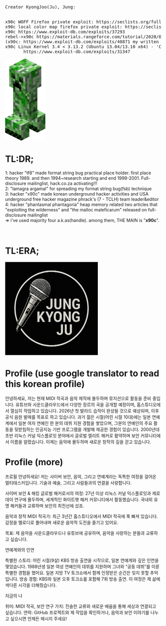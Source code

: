 <pre>
Creator KyongJoo(Ju), Jung:

       
x90c WOFF Firefox private exploit: https://seclists.org/fulldisclosure/2013/Aug/187
x90c local color map firefox private exploit: https://seclists.org/fulldisclosure/2013/Aug/188
x90c https://www.exploit-db.com/exploits/37293
rebel->x90c https://materials.rangeforce.com/tutorial/2020/07/12/Chocobo-Root/ zeroday exploit
(x90c: https://www.exploit-db.com/exploits/40871 my written exploit oneshot code. it's not rebel's i upload it by his rebel id.(a.k.a) he and me elite hacker)
x90c Linux Kernel 3.4 < 3.13.2 (Ubuntu 13.04/13.10 x64) - 'CONFIG_X86_X32=y' Local Privilege Escalation (3):
       https://www.exploit-db.com/exploits/31347
</pre>
<img src="kripertotor.png"><br>
# TL:DR;
1: hacker "tf8" made format string bug practical place holder. first place theory 1989. and then 1994~research starting and end 1999-2001. Full-disclosure mailinglist, hack.co.za activating!!!<br>
2: "lamagra argamal" for spreading my format string bug(fsb) technique<br>
3: hacker "x90c" made korean underground hacker activities and USA underground free hacker magazine phrack's (7 - TCLH) team leader&editor<br>
4: hacker "phantasmal phantagoria" heap memory related two articles that "exploiting the wilderness" and "the malloc maleficarum"  released
on full-disclosure mailinglist<br>
=> i've used majority four a.k.as(handle). among them, THE MAIN is "**x90c**".<br><br><br>
# TL:ERA;
<img src="singer.png" width=300 height=300><br>

# Profile (use google translator to read this korean profile)
안녕하세요, 저는 현재 MIDI 작곡과 음악 제작에 몰두하며 뮤지션으로 활동을 준비 중입니다. 유튜브와 사운드클라우드에서 다양한 장르의 곡을 공개할 예정이며, 홈스튜디오에서 열심히 작업하고 있습니다. 2026년 첫 발라드 습작이 완성될 것으로 예상되며, 이후 공식 음원 발매를 목표로 하고 있습니다. 과거 젊은 시절(어린 시절 10대)에는 일본 연예계에서 일본 여자 연예인 한 분의 데뷔 지원 경험을 쌓았으며, 그분의 연예인의 주요 활동을 뒷받침하는 인공지능 기반 프로그램을 개발해 제공한 경험이 있습니다. 2000년대 초반 리눅스 커널 익스플로잇 분야에서 글로벌 엘리트 해커로 활약하며 보안 커뮤니티에서 이름을 알렸습니다. 이제는 음악에 몰두하며 새로운 창작의 길을 걷고 있습니다.

# Profile (more)
프로필
안녕하세요! 저는 사이버 보안, 음악, 그리고 연예계라는 독특한 여정을 걸어온 멀티태스커입니다. 기술과 예술, 그리고 사람들과의 연결을 사랑합니다.

사이버 보안 & 해킹
글로벌 해커로서의 여정: 27년 이상 리눅스 커널 익스플로잇과 제로데이 연구에 몰두하며, 세계적인 화이트햇 해커 커뮤니티에서 활동했습니다. 국내외 유명 해커들과 교류하며 보안의 최전선에 섰죠.

음악과 창작
MIDI 작곡가: 최근 3년간 홈스튜디오에서 MIDI 작곡에 푹 빠져 있습니다. 감정을 멜로디로 풀어내며 새로운 음악적 도전을 즐기고 있어요.

목표: 제 음악을 사운드클라우드나 유튜브에 공유하며, 음악을 사랑하는 분들과 교류하고 싶습니다.

연예계와의 인연

특별한 스토리: 어린 시절(9살) KBS 방송 출연을 시작으로, 일본 연예계와 깊은 인연을 맺었습니다. 1988년생 일본 여성 연예인의 데뷔를 지원하며 그녀와 “공동 데뷔”를 이룬 특별한 경험을 했어요. 일본 지방 TV 토크쇼에서 함께 인정받은 순간은 잊지 못할 추억입니다.
방송 경험: KBS와 일본 오후 토크쇼를 포함해 7회 방송 출연. 이 여정은 제 삶에 색다른 시각을 더해줬습니다.

지금의 나

취미: MIDI 작곡, 보안 연구
가치: 진솔한 교류와 새로운 배움을 통해 세상과 연결되고 싶습니다.
연락: GitHub 프로젝트와 제 작업을 확인하거나, 음악과 보안 이야기를 나누고 싶으시면 언제든 메시지 주세요!


